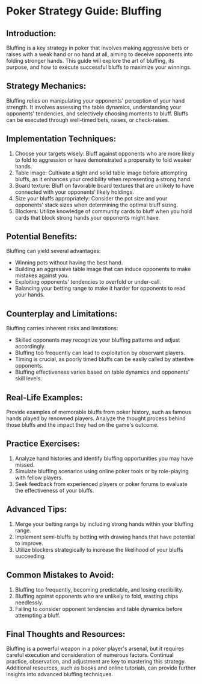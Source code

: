 # Poker Strategy Guide: Bluffing

## Introduction:

Bluffing is a key strategy in poker that involves making aggressive bets or raises with a weak hand or no hand at all, aiming to deceive opponents into folding stronger hands. This guide will explore the art of bluffing, its purpose, and how to execute successful bluffs to maximize your winnings.

## Strategy Mechanics:

Bluffing relies on manipulating your opponents' perception of your hand strength. It involves assessing the table dynamics, understanding your opponents' tendencies, and selectively choosing moments to bluff. Bluffs can be executed through well-timed bets, raises, or check-raises.

## Implementation Techniques:

1. Choose your targets wisely: Bluff against opponents who are more likely to fold to aggression or have demonstrated a propensity to fold weaker hands.
2. Table image: Cultivate a tight and solid table image before attempting bluffs, as it enhances your credibility when representing a strong hand.
3. Board texture: Bluff on favorable board textures that are unlikely to have connected with your opponents' likely holdings.
4. Size your bluffs appropriately: Consider the pot size and your opponents' stack sizes when determining the optimal bluff sizing.
5. Blockers: Utilize knowledge of community cards to bluff when you hold cards that block strong hands your opponents might have.

## Potential Benefits:

Bluffing can yield several advantages:

* Winning pots without having the best hand.
* Building an aggressive table image that can induce opponents to make mistakes against you.
* Exploiting opponents' tendencies to overfold or under-call.
* Balancing your betting range to make it harder for opponents to read your hands.

## Counterplay and Limitations:

Bluffing carries inherent risks and limitations:
* Skilled opponents may recognize your bluffing patterns and adjust accordingly.
* Bluffing too frequently can lead to exploitation by observant players.
* Timing is crucial, as poorly timed bluffs can be easily called by attentive opponents.
* Bluffing effectiveness varies based on table dynamics and opponents' skill levels.

## Real-Life Examples:

Provide examples of memorable bluffs from poker history, such as famous hands played by renowned players. Analyze the thought process behind those bluffs and the impact they had on the game's outcome.

## Practice Exercises:

1. Analyze hand histories and identify bluffing opportunities you may have missed.
2. Simulate bluffing scenarios using online poker tools or by role-playing with fellow players.
3. Seek feedback from experienced players or poker forums to evaluate the effectiveness of your bluffs.

## Advanced Tips:

1. Merge your betting range by including strong hands within your bluffing range.
2. Implement semi-bluffs by betting with drawing hands that have potential to improve.
3. Utilize blockers strategically to increase the likelihood of your bluffs succeeding.

## Common Mistakes to Avoid:

1. Bluffing too frequently, becoming predictable, and losing credibility.
2. Bluffing against opponents who are unlikely to fold, wasting chips needlessly.
3. Failing to consider opponent tendencies and table dynamics before attempting a bluff.

## Final Thoughts and Resources:

Bluffing is a powerful weapon in a poker player's arsenal, but it requires careful execution and consideration of numerous factors. Continual practice, observation, and adjustment are key 
to mastering this strategy. Additional resources, such as books and online tutorials, can provide further insights into advanced bluffing techniques.
